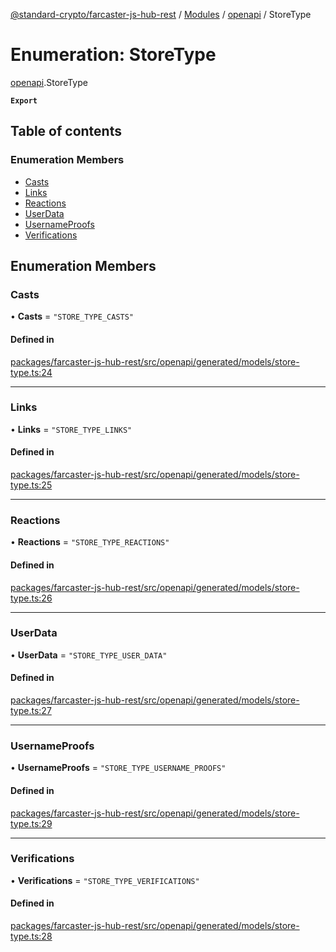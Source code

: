 [@standard-crypto/farcaster-js-hub-rest](../README.md) / [Modules](../modules.md) / [openapi](../modules/openapi.md) / StoreType

# Enumeration: StoreType

[openapi](../modules/openapi.md).StoreType

**`Export`**

## Table of contents

### Enumeration Members

- [Casts](openapi.StoreType.md#casts)
- [Links](openapi.StoreType.md#links)
- [Reactions](openapi.StoreType.md#reactions)
- [UserData](openapi.StoreType.md#userdata)
- [UsernameProofs](openapi.StoreType.md#usernameproofs)
- [Verifications](openapi.StoreType.md#verifications)

## Enumeration Members

### Casts

• **Casts** = ``"STORE_TYPE_CASTS"``

#### Defined in

[packages/farcaster-js-hub-rest/src/openapi/generated/models/store-type.ts:24](https://github.com/standard-crypto/farcaster-js/blob/main/packages/farcaster-js-hub-rest/src/openapi/generated/models/store-type.ts#L24)

___

### Links

• **Links** = ``"STORE_TYPE_LINKS"``

#### Defined in

[packages/farcaster-js-hub-rest/src/openapi/generated/models/store-type.ts:25](https://github.com/standard-crypto/farcaster-js/blob/main/packages/farcaster-js-hub-rest/src/openapi/generated/models/store-type.ts#L25)

___

### Reactions

• **Reactions** = ``"STORE_TYPE_REACTIONS"``

#### Defined in

[packages/farcaster-js-hub-rest/src/openapi/generated/models/store-type.ts:26](https://github.com/standard-crypto/farcaster-js/blob/main/packages/farcaster-js-hub-rest/src/openapi/generated/models/store-type.ts#L26)

___

### UserData

• **UserData** = ``"STORE_TYPE_USER_DATA"``

#### Defined in

[packages/farcaster-js-hub-rest/src/openapi/generated/models/store-type.ts:27](https://github.com/standard-crypto/farcaster-js/blob/main/packages/farcaster-js-hub-rest/src/openapi/generated/models/store-type.ts#L27)

___

### UsernameProofs

• **UsernameProofs** = ``"STORE_TYPE_USERNAME_PROOFS"``

#### Defined in

[packages/farcaster-js-hub-rest/src/openapi/generated/models/store-type.ts:29](https://github.com/standard-crypto/farcaster-js/blob/main/packages/farcaster-js-hub-rest/src/openapi/generated/models/store-type.ts#L29)

___

### Verifications

• **Verifications** = ``"STORE_TYPE_VERIFICATIONS"``

#### Defined in

[packages/farcaster-js-hub-rest/src/openapi/generated/models/store-type.ts:28](https://github.com/standard-crypto/farcaster-js/blob/main/packages/farcaster-js-hub-rest/src/openapi/generated/models/store-type.ts#L28)
